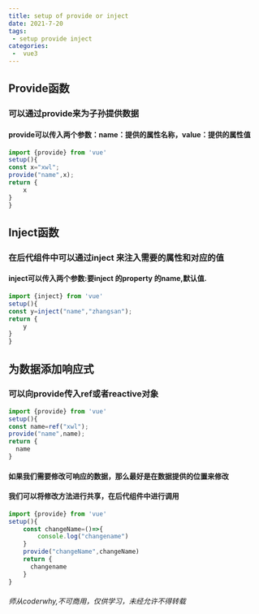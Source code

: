 ```yaml
---
title: setup of provide or inject
date: 2021-7-20
tags:
 - setup provide inject
categories:
 -  vue3
---
```

## Provide函数
### 可以通过provide来为子孙提供数据
#### provide可以传入两个参数：name：提供的属性名称，value：提供的属性值
```js
import {provide} from 'vue'
setup(){
const x="xwl";
provide("name",x);
return {
    x
}
}

```
## Inject函数
### 在后代组件中可以通过inject 来注入需要的属性和对应的值
#### inject可以传入两个参数:要inject 的property 的name,默认值.
```js
import {inject} from 'vue'
setup(){
const y=inject("name","zhangsan");
return {
    y
}
}

```
## 为数据添加响应式
### 可以向provide传入ref或者reactive对象
```js
import {provide} from 'vue'
setup(){
const name=ref("xwl");
provide("name",name);
return {
  name
}
```
#### 如果我们需要修改可响应的数据，那么最好是在数据提供的位置来修改
#### 我们可以将修改方法进行共享，在后代组件中进行调用
```js
import {provide} from 'vue'
setup(){
    const changeName=()=>{
        console.log("changename")
    }
    provide("changeName",changeName)
    return {
      changename
    }
}
```
###### 师从coderwhy,不可商用，仅供学习，未经允许不得转载